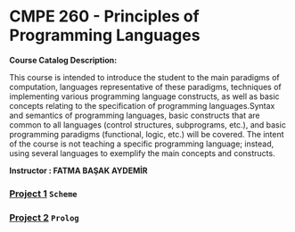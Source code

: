# CMPE 260 - Principles of Programming Languages


**Course Catalog Description:**

This course is intended to introduce the student to the main paradigms of computation, languages representative of these paradigms, techniques of implementing various programming language constructs, as well as basic concepts relating to the specification of programming languages.Syntax and semantics of programming languages, basic constructs that are common to all languages (control structures, subprograms, etc.), and basic programming paradigms (functional, logic, etc.) will be covered. The intent of the course is not teaching a specific programming language; instead, using several languages to exemplify the main concepts and constructs.

**Instructor : FATMA BAŞAK AYDEMİR**




### [Project 1](/CMPE260/Project1) `Scheme`
### [Project 2](/CMPE260/Project2) `Prolog`


